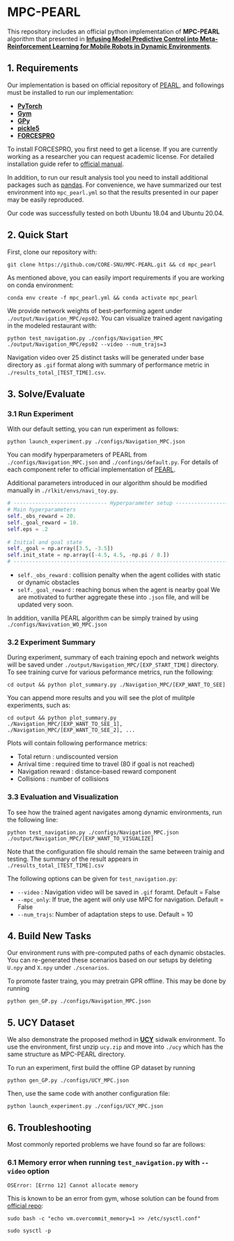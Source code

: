 MPC-PEARL
====================================================

This repository includes an official python implementation of **MPC-PEARL** algorithm that presented in **[Infusing Model Predictive Control into Meta-Reinforcement Learning
for Mobile Robots in Dynamic Environments][paper_link]**.



## 1. Requirements
Our implementation is based on official repository of [PEARL][PEARL], and followings must be installed to run our implementation:
- **[PyTorch][Pytorch]**
- **[Gym][Gym]**
- **[GPy][GPy]**
- **[pickle5][pickle5]**
- **[FORCESPRO][FORCESPRO]**

To install FORCESPRO, you first need to get a license. If you are currently working as a researcher you can request academic license. For detailed installation guide refer to [official manual][FORCESPRO_manual].

In addition, to run our result analysis tool you need to install additional packages such as [pandas][pandas]. For convenience, we have summarized our test environment into `mpc_pearl.yml` so that the results presented in our paper may be easily reproduced.

Our code was successfully tested on both Ubuntu 18.04 and Ubuntu 20.04.



## 2. Quick Start
First, clone our repository with:
```
git clone https://github.com/CORE-SNU/MPC-PEARL.git && cd mpc_pearl
```
As mentioned above, you can easily import requirements if you are working on conda environment:
```
conda env create -f mpc_pearl.yml && conda activate mpc_pearl
```
We provide network weights of best-performing agent under `./output/Navigation_MPC/eps02`. You can visualize trained agent navigating in the modeled restaurant with:
```
python test_navigation.py ./configs/Navigation_MPC ./output/Navigation_MPC/eps02 --video --num_trajs=3
```
Navigation video over 25 distinct tasks will be generated under base directory as `.gif` format along with summary of performance metric in `./results_total_[TEST_TIME].csv`.



## 3. Solve/Evaluate
### 3.1 Run Experiment
With our default setting, you can run experiment as follows:
```
python launch_experiment.py ./configs/Navigation_MPC.json
```
You can modify hyperparameters of PEARL from `./configs/Navigation_MPC.json` and `./confings/default.py`. For details of each component refer to official implementation of [PEARL][PEARL].

Additional parameters introduced in our algorithm should be modified manually in `./rlkit/envs/navi_toy.py`.
```python
# ------------------------------ Hyperparameter setup ---------------------------------
# Main hyperparameters
self._obs_reward = 20.
self._goal_reward = 10.
self.eps = .2
         
# Initial and goal state
self._goal = np.array([3.5, -3.5])
self.init_state = np.array([-4.5, 4.5, -np.pi / 8.])
# --------------------------------------------------------------------------------------
```
- `self._obs_reward` : collision penalty when the agent collides with static or dynamic obstacles
- `self._goal_reward` : reaching bonus when the agent is nearby goal
We are motivated to further aggregate these into `.json` file, and will be updated very soon.

In addition, vanilla PEARL algorithm can be simply trained by using `./configs/Navivation_WO_MPC.json`


### 3.2 Experiment Summary
During experiment, summary of each training epoch and network weights will be saved under `./output/Navigation_MPC/[EXP_START_TIME]` directory. To see training curve for various peformance metrics, run the following:
```
cd output && python plot_summary.py ./Navigation_MPC/[EXP_WANT_TO_SEE]
```

You can append more results and you will see the plot of mulitple experiments, such as:
```
cd output && python plot_summary.py ./Navigation_MPC/[EXP_WANT_TO_SEE_1], ./Navigation_MPC/[EXP_WANT_TO_SEE_2], ...
```

Plots will contain following performance metrics:
- Total return : undiscounted version
- Arrival time : required time to travel (80 if goal is not reached)
- Navigation reward : distance-based reward component
- Collisions : number of collisions


### 3.3 Evaluation and Visualization
To see how the trained agent navigates among dynamic environments, run the following line:
```
python test_navigation.py ./configs/Navigation_MPC.json ./output/Navigation_MPC/[EXP_WANT_TO_VISUALIZE]
```
Note that the configuration file should remain the same between trainig and testing. The summary of the result appears in `./results_total_[TEST_TIME].csv`

The following options can be given for `test_navigation.py`:
- `--video` : Navigation video will be saved in `.gif` foramt. Default = False
- `--mpc_only`: If true, the agent will only use MPC for navigation. Default = False
- `--num_trajs`: Number of adaptation steps to use. Default = 10



## 4. Build New Tasks

Our environment runs with pre-computed paths of each dynamic obstacles. 
You can re-generated these scenarios based on our setups by deleting `U.npy` and `X.npy` under `./scenarios`.

To promote faster traing, you may pretrain GPR offline. This may be done by running
```
python gen_GP.py ./configs/Navigation_MPC.json
```



## 5. UCY Dataset

We also demonstrate the proposed method in [**UCY**][UCY] sidwalk environment.
To use the environment, first unzip `ucy.zip` and move into `./ucy` which has the same structure as MPC-PEARL directory.

To run an experiment, first build the offline GP dataset by running
```
python gen_GP.py ./configs/UCY_MPC.json
```
Then, use the same code with another configuration file:
```
python launch_experiment.py ./configs/UCY_MPC.json
```



## 6. Troubleshooting

Most commonly reported problems we have found so far are follows:


### 6.1 Memory error when running `test_navigation.py` with `--video` option
```
OSError: [Errno 12] Cannot allocate memory
```
This is known to be an error from gym, whose solution can be found from [official repo][issue1]:
```
sudo bash -c "echo vm.overcommit_memory=1 >> /etc/sysctl.conf"

sudo sysctl -p
```


[paper_link]: https://arxiv.org/abs/2109.07120
[Pytorch]: https://pytorch.org/
[Gym]: https://github.com/openai/gym
[GPy]: https://github.com/SheffieldML/GPy
[pickle5]: https://pypi.org/project/pickle5/
[FORCESPRO]: https://www.embotech.com/products/forcespro/overview/
[FORCESPRO_manual]: https://forces.embotech.com/Documentation/
[pandas]: https://pandas.pydata.org/docs/getting_started/install.html
[PEARL]: https://github.com/katerakelly/oyster
[UCY]: https://github.com/Habiba-Amroune/ETH-UCY-Preprocessing
[issue1]: github.com/openai/gym/issues/110#issuecomment-220672405

